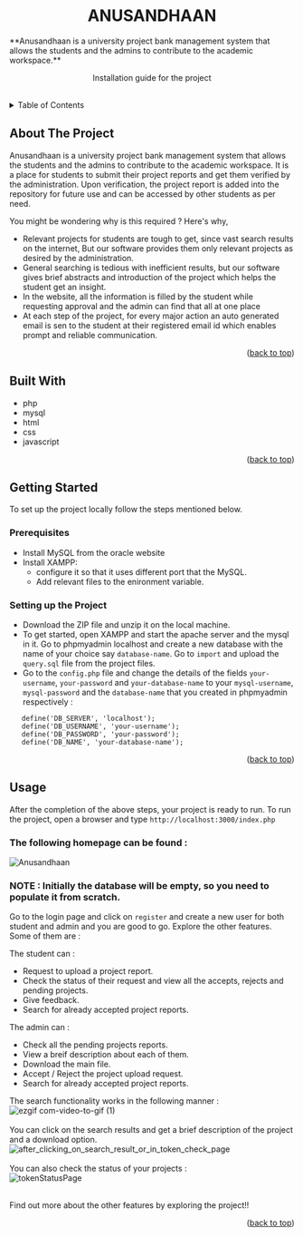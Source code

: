 

  <h1 align="center" id = "top"><b>ANUSANDHAAN</b></h1>
  **Anusandhaan is a university project bank management system that allows the students and the admins to contribute to the academic workspace.**

  <p align="center">
    Installation guide for the project
   </p>
</div>

<br>

<!-- TABLE OF CONTENTS -->
<details>
  <summary>Table of Contents</summary>
  <ol>
    <li>
      <a href="#about-the-project">About The Project</a>
      <ul>
        <li><a href="#built-with">Built With</a></li>
      </ul>
    </li>
    <li>
      <a href="#getting-started">Getting Started</a>
      <ul>
        <li><a href="#prerequisites">Prerequisites</a></li>
        <li><a href="#prerequisites">Setting up the Project</a></li>
      </ul>
    </li>
    <li><a href="#usage">Usage</a></li>

  </ol>
</details>



<!-- ABOUT THE PROJECT -->
## About The Project

Anusandhaan is a university project bank management system that allows the students and the admins to contribute to the academic workspace. It is a place for students to submit their project reports and get them verified by the administration. Upon verification, the project report is added into the repository for future use and can be accessed by other students as per need.

You might be wondering why is this required ? Here's why, 
* Relevant projects for students are tough to get, since vast search results on the internet, But our software provides them only relevant projects as desired by the administration.
* General searching is tedious with inefficient results, but our software gives brief abstracts and introduction of the project which helps the student get an insight.
* In the website, all the information is filled by the student while requesting approval and the admin can find that all at one place
* At each step of the project, for every major action an auto generated email is sen to the student at their registered email id which enables prompt and reliable communication.


<p align="right">(<a href="#top">back to top</a>)</p>



## Built With

* php
* mysql
* html
* css
* javascript


<p align="right">(<a href="#top">back to top</a>)</p>



<!-- GETTING STARTED -->
## Getting Started

To set up the project locally follow the steps mentioned below.

### Prerequisites

* Install MySQL from the oracle website
* Install XAMPP: 
   - configure it so that it uses different port that the MySQL.
   - Add relevant files to the enironment variable.
   

### Setting up the Project

   * Download the ZIP file and unzip it on the local machine.
   * To get started, open XAMPP and start the apache server and the mysql in it. Go to phpmyadmin localhost and create a new database with the name of your choice say `database-name`. Go to `import` and upload the `query.sql` file from the project files.
   * Go to the `config.php` file and change the details of the fields  `your-username`, `your-password` and `your-database-name` to your `mysql-username`, `mysql-password` and the `database-name` that you created in phpmyadmin respectively :
   
   ```   
      define('DB_SERVER', 'localhost');
      define('DB_USERNAME', 'your-username');
      define('DB_PASSWORD', 'your-password');
      define('DB_NAME', 'your-database-name');
   ```
   
<p align="right">(<a href="#top">back to top</a>)</p>

<!-- USAGE EXAMPLES -->
## Usage

After the completion of the above steps, your project is ready to run.
To run the project, open a browser and type
```http://localhost:3000/index.php```

### The following homepage can be found : 

![Anusandhaan](https://user-images.githubusercontent.com/65289620/236695079-7e198494-4a13-4fe1-97e1-e5012ce7dd80.png)

### **NOTE : Initially the database will be empty, so you need to populate it from scratch.**

Go to the login page and click on `register` and create a new user for both student and admin and you are good to go.
Explore the other features. Some of them are : 


The student can : 
   * Request to upload a project report.
   * Check the status of their request and view all the accepts, rejects and pending projects.
   * Give feedback.
   * Search for already accepted project reports.
 
The admin can : 
   * Check all the pending projects reports.
   * View a breif description about each of them.
   * Download the main file.
   * Accept / Reject the project upload request. 
   * Search for already accepted project reports.
    
   
 The search functionality works in the following manner : <br>
 ![ezgif com-video-to-gif (1)](https://user-images.githubusercontent.com/65289620/236695516-beee4b56-4c90-4354-88f5-a48fbd205608.gif)
 <br><br>
 You can click on the search results and get a brief description of the project and a download option. <br>
![after_clicking_on_search_result_or_in_token_check_page](https://user-images.githubusercontent.com/65289620/236695681-eaa79780-3b29-4a0d-a974-ef2770d21aba.png)
 <br><br>
You can also check the status of your projects : <br>
![tokenStatusPage](https://user-images.githubusercontent.com/65289620/236695737-0312634a-6ecb-4fef-b07c-1074d84a2fda.png)
 <br><br>
 
Find out more about the other features by exploring the project!!
<p align="right">(<a href="#top">back to top</a>)</p>

